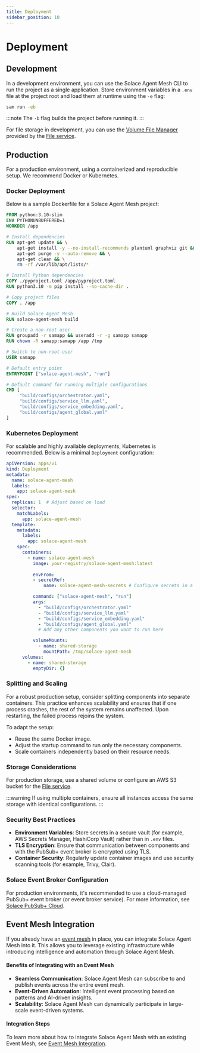 ```yaml
---
title: Deployment
sidebar_position: 10
---
```


# Deployment

## Development

In a development environment, you can use the Solace Agent Mesh CLI to run the project as a single application. Store environment variables in a `.env` file at the project root and load them at runtime using the `-e` flag:

```bash
sam run -eb
```

:::note
The `-b` flag builds the project before running it.
:::

For file storage in development, you can use the [Volume File Manager](../user-guide/advanced/services/file-service.md#file-managers) provided by the [File service](../user-guide/advanced/services/file-service.md).

## Production

For a production environment, using a containerized and reproducible setup. We recommend Docker or Kubernetes.

### Docker Deployment

Below is a sample Dockerfile for a Solace Agent Mesh project:

```Dockerfile
FROM python:3.10-slim
ENV PYTHONUNBUFFERED=1
WORKDIR /app

# Install dependencies
RUN apt-get update && \
    apt-get install -y --no-install-recommends plantuml graphviz git && \
    apt-get purge -y --auto-remove && \
    apt-get clean && \
    rm -rf /var/lib/apt/lists/*

# Install Python dependencies
COPY ./pyproject.toml /app/pyproject.toml
RUN python3.10 -m pip install --no-cache-dir .

# Copy project files
COPY . /app

# Build Solace Agent Mesh
RUN solace-agent-mesh build

# Create a non-root user
RUN groupadd -r samapp && useradd -r -g samapp samapp
RUN chown -R samapp:samapp /app /tmp

# Switch to non-root user
USER samapp

# Default entry point
ENTRYPOINT ["solace-agent-mesh", "run"]

# Default command for running multiple configurations
CMD [
     "build/configs/orchestrator.yaml",
     "build/configs/service_llm.yaml",
     "build/configs/service_embedding.yaml",
     "build/configs/agent_global.yaml"
]
```

### Kubernetes Deployment

For scalable and highly available deployments, Kubernetes is recommended. Below is a minimal `Deployment` configuration:

```yaml
apiVersion: apps/v1
kind: Deployment
metadata:
  name: solace-agent-mesh
  labels:
    app: solace-agent-mesh
spec:
  replicas: 1  # Adjust based on load
  selector:
    matchLabels:
      app: solace-agent-mesh
  template:
    metadata:
      labels:
        app: solace-agent-mesh
    spec:
      containers:
        - name: solace-agent-mesh
          image: your-registry/solace-agent-mesh:latest
          
          envFrom:
          - secretRef:
              name: solace-agent-mesh-secrets # Configure secrets in a Kubernetes Secret

          command: ["solace-agent-mesh", "run"]
          args:
            - "build/configs/orchestrator.yaml"
            - "build/configs/service_llm.yaml"
            - "build/configs/service_embedding.yaml"
            - "build/configs/agent_global.yaml"
            # Add any other components you want to run here

          volumeMounts:
            - name: shared-storage
              mountPath: /tmp/solace-agent-mesh
      volumes:
        - name: shared-storage
          emptyDir: {}
```

### Splitting and Scaling

For a robust production setup, consider splitting components into separate containers. This practice enhances scalability and ensures that if one process crashes, the rest of the system remains unaffected. Upon restarting, the failed process rejoins the system.

To adapt the setup:
- Reuse the same Docker image.
- Adjust the startup command to run only the necessary components.
- Scale containers independently based on their resource needs.

### Storage Considerations

For production storage, use a shared volume or configure an AWS S3 bucket for the [File service](../user-guide/advanced/services/file-service.md).

:::warning
If using multiple containers, ensure all instances access the same storage with identical configurations.
:::

### Security Best Practices

- **Environment Variables**: Store secrets in a secure vault (for example, AWS Secrets Manager, HashiCorp Vault) rather than in `.env` files.
- **TLS Encryption**: Ensure that communication between components and with the PubSub+ event broker is encrypted using TLS.
- **Container Security**: Regularly update container images and use security scanning tools (for example, Trivy, Clair).

### Solace Event Broker Configuration

For production environments, it's recommended to use a cloud-managed PubSub+ event broker (or event broker service). For more information, see  [Solace PubSub+ Cloud](https://solace.com/products/event-broker/).

## Event Mesh Integration

If you already have an [event mesh](https://solace.com/what-is-an-event-mesh/) in place, you can integrate Solace Agent Mesh into it. This allows you to leverage existing infrastructure while introducing intelligence and automation through Solace Agent Mesh.

#### Benefits of Integrating with an Event Mesh

- **Seamless Communication**: Solace Agent Mesh can subscribe to and publish events across the entire event mesh.
- **Event-Driven Automation**: Intelligent event processing based on patterns and AI-driven insights.
- **Scalability**: Solace Agent Mesh can dynamically participate in large-scale event-driven systems.

#### Integration Steps

To learn more about how to integrate Solace Agent Mesh with an existing Event Mesh, see [Event Mesh Integration](../tutorials/event-mesh-gateway.md).
